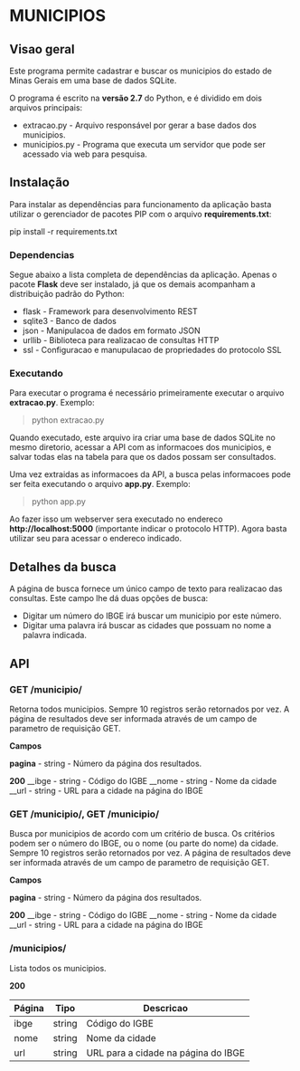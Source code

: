 # MUNICIPIOS #

## Visao geral

Este programa permite cadastrar e buscar os municipios
do estado de Minas Gerais em uma base de dados SQLite.

O programa é escrito na **versão 2.7** do Python, e é
dividido em dois arquivos principais:

* extracao.py - Arquivo responsável por gerar a base dados dos municipios.
* municipios.py - Programa que executa um servidor que pode ser acessado via web para pesquisa.

## Instalação

Para instalar as dependências para funcionamento da aplicação
basta utilizar o gerenciador de pacotes PIP com
o arquivo **requirements.txt**:

pip install -r requirements.txt

### Dependencias

Segue abaixo a lista completa de dependências da aplicação.
Apenas o pacote **Flask** deve ser instalado, já que os
demais acompanham a distribuição padrão do Python:

* flask - Framework para desenvolvimento REST
* sqlite3 - Banco de dados
* json - Manipulacoa de dados em formato JSON
* urllib - Biblioteca para realizacao de consultas HTTP
* ssl - Configuracao e manupulacao de propriedades do protocolo SSL

### Executando

Para executar o programa é necessário primeiramente executar
o arquivo **extracao.py**. Exemplo:

> python extracao.py

Quando executado, este arquivo ira criar uma base de dados
SQLite no mesmo diretorio, acessar a API com as informacoes
dos municipios, e salvar todas elas na tabela para que os
dados possam ser consultados.

Uma vez extraidas as informacoes da API, a busca pelas informacoes
pode ser feita executando o arquivo **app.py**. Exemplo:

> python app.py

Ao fazer isso um webserver sera executado no endereco
**http://localhost:5000** (importante indicar o protocolo HTTP).
Agora basta utilizar seu para acessar o endereco indicado.

## Detalhes da busca

A página de busca fornece um único campo de texto para
realizacao das consultas. Este campo lhe dá duas opções de busca:

* Digitar um número do IBGE irá buscar um municipio por este número.
* Digitar uma palavra irá buscar as cidades que possuam no nome a palavra indicada.

## API 

### GET /municipio/

Retorna todos municipios. Sempre 10 registros serão retornados por vez. A página de resultados deve ser informada através de um campo de parametro de requisição GET.

**Campos**

__pagina__ - string - Número da página dos resultados.

**200**
__ibge - string - Código do IGBE
__nome - string - Nome da cidade
__url - string - URL para a cidade na página do IBGE

### GET /municipio/<ibge>, GET /municipio/<nome cidade>

Busca por municipios de acordo com um critério de busca. Os critérios podem ser o número do IBGE, ou o nome (ou parte do nome) da cidade. Sempre 10 registros serão retornados por vez. A página de resultados deve ser informada através de um campo de parametro de requisição GET.

**Campos**

__pagina__ - string - Número da página dos resultados.

**200**
__ibge - string - Código do IGBE
__nome - string - Nome da cidade
__url - string - URL para a cidade na página do IBGE

### /municipios/
Lista todos os municipios.

**200**

| Página | Tipo | Descricao |
|---|---|---|
| ibge | string | Código do IGBE |
| nome | string | Nome da cidade |
| url | string | URL para a cidade na página do IBGE |
